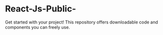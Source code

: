 # React-Js-Public-
Get started with your project! This repository offers downloadable code and components you can freely use.
